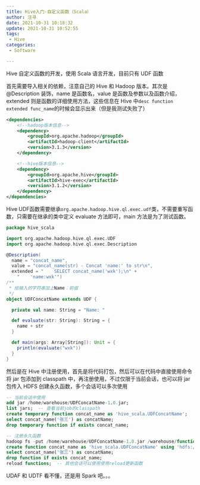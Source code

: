 ```yaml
---
title: Hive入门-自定义函数（Scala）
author: 汪寻
date: 2021-10-31 10:18:32
update: 2021-10-31 10:52:55
tags:
 - Hive
categories:
 - Software

---
```


Hive 自定义函数的开发，使用 Scala 语言开发，目前只有 UDF 函数

<!-- more -->

首先需要导入相关的依赖，注意自己的 Hive 和 Hadoop 版本。其次是 @Description 装饰，name 是函数名，value 是函数及参数以及函数介绍，extended 则是函数的详细使用方法，这些信息在 Hive 中`desc function extended func_name`的时候会显示出来（但是我测试失败了）

```xml
<dependencies>
    <!--hadoop版本信息-->
    <dependency>
        <groupId>org.apache.hadoop</groupId>
        <artifactId>hadoop-client</artifactId>
        <version>3.1.3</version>
    </dependency>

    <!--hive版本信息-->
    <dependency>
        <groupId>org.apache.hive</groupId>
        <artifactId>hive-exec</artifactId>
        <version>3.1.2</version>
    </dependency>
</dependencies>
```

Hive UDF函数需要继承`org.apache.hadoop.hive.ql.exec.udf`类，不需要重写函数，只需要在继承的类中定义 evaluate 方法即可，main 方法是为了测试函数。

```scala
package hive_scala

import org.apache.hadoop.hive.ql.exec.UDF
import org.apache.hadoop.hive.ql.exec.Description

@Description(
  name = "concat_name",
  value = "concat_name(str) - Concat 'name:' to str\n",
  extended = "    SELECT concat_name('wxk');\n" +
    "    'name:wxk'")
/**
 * 给输入的字符串加上Name：前缀
 */
object UDFConcatName extends UDF {

  private val name: String = "Name: "

  def evaluate(str: String): String = {
    name + str
  }

  def main(args: Array[String]): Unit = {
    println(evaluate("wxk"))
  }
}
```

然后是在 Hive 中注册使用，首先是将代码打包，然后可以在代码中直接使用命令将 jar 包添加到 classpath 中，再注册使用，不过仅限于当前会话，也可以将 jar 包传入 HDFS 创建永久函数，多个会话可以多次使用

```sql
-- 当前会话中使用
add jar /home/warehouse/UDFConcatName-1.0.jar;
list jars;  -- 查看当前job的classpath
create temporary function concat_name as 'hive_scala.UDFConcatName';
select concat_name('张三') as concatName;
drop temporary function if exists concat_name;

-- 注册永久函数
hadoop fs -put /home/warehouse/UDFConcatName-1.0.jar /warehouse/functions/
create function concat_name as 'hive_scala.UDFConcatName' using 'hdfs://warehouse/functions/UDFConcatName-1.0.jar';
select concat_name('张三') as concatName;
drop function if exists concat_name;
reload functions;  -- 其他会话可以使用使用reload更新函数
```

UDAF 和 UDTF 看不懂，还是用 Spark 吧。。。

